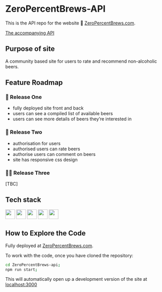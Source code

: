 # ZeroPercentBrews-API

This is the API repo for the website 🔗 [ZeroPercentBrews.com]('https://www.zeropercentbrews.com/').

[The accompanying API]('https://github.com/alastair10/ZeroPercentBrews-client')

## Purpose of site

A community based site for users to rate and recommend non-alcoholic beers.

## Feature Roadmap

### 🚀 Release One

- fully deployed site front and back
- users can see a compiled list of available beers
- users can see more details of beers they’re interested in

### 🚀 Release Two

- authorisation for users
- authorised users can rate beers
- authorise users can comment on beers
- site has responsive css design

### 🧑‍💻 Release Three

[TBC]

## Tech stack

<img height="30" src="https://img.shields.io/badge/-NodeJS-339933?logo=Node.js&logoColor=white" /> <img height="30" src="https://img.shields.io/badge/-Express-000000?logo=Express&logoColor=white" /> <img height="30" src="https://img.shields.io/badge/-MongoDB-47A248?logo=MongoDB&logoColor=white" /> <img height="30" src="https://img.shields.io/badge/-Postman-FF6C37?logo=Postman&logoColor=white" /> <img height="30" src="https://img.shields.io/badge/-Jest-C21325?logo=Jest&logoColor=white" />

## How to Explore the Code

Fully deployed at [ZeroPercentBrews.com]('https://www.zeropercentbrews.com/).

To work with the code, once you have cloned the repository:

```bash
cd ZeroPercentBrews-api;
npm run start;
```

This will automatically open up a development version of the site at [localhost:3000]('http://localhost:3000')
